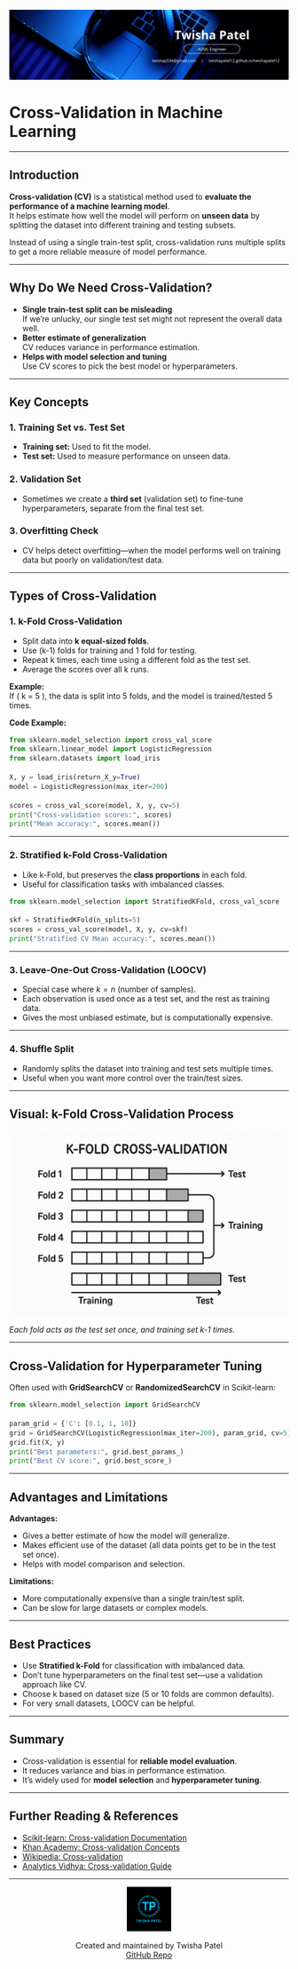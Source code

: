 ![Banner](https://github.com/twishapatel12/AI-ML-Journal/blob/main/assets/aiml-banner.png)

# Cross-Validation in Machine Learning

---

## Introduction

**Cross-validation (CV)** is a statistical method used to **evaluate the performance of a machine learning model**.  
It helps estimate how well the model will perform on **unseen data** by splitting the dataset into different training and testing subsets.

Instead of using a single train-test split, cross-validation runs multiple splits to get a more reliable measure of model performance.

---

## Why Do We Need Cross-Validation?

- **Single train-test split can be misleading**  
  If we’re unlucky, our single test set might not represent the overall data well.
- **Better estimate of generalization**  
  CV reduces variance in performance estimation.
- **Helps with model selection and tuning**  
  Use CV scores to pick the best model or hyperparameters.

---

## Key Concepts

### 1. Training Set vs. Test Set
- **Training set:** Used to fit the model.
- **Test set:** Used to measure performance on unseen data.

### 2. Validation Set
- Sometimes we create a **third set** (validation set) to fine-tune hyperparameters, separate from the final test set.

### 3. Overfitting Check
- CV helps detect overfitting—when the model performs well on training data but poorly on validation/test data.

---

## Types of Cross-Validation

### 1. k-Fold Cross-Validation

- Split data into **k equal-sized folds**.
- Use \(k-1\) folds for training and 1 fold for testing.
- Repeat k times, each time using a different fold as the test set.
- Average the scores over all k runs.

**Example:**  
If \( k = 5 \), the data is split into 5 folds, and the model is trained/tested 5 times.

**Code Example:**

```python
from sklearn.model_selection import cross_val_score
from sklearn.linear_model import LogisticRegression
from sklearn.datasets import load_iris

X, y = load_iris(return_X_y=True)
model = LogisticRegression(max_iter=200)

scores = cross_val_score(model, X, y, cv=5)
print("Cross-validation scores:", scores)
print("Mean accuracy:", scores.mean())
````

---

### 2. Stratified k-Fold Cross-Validation

* Like k-Fold, but preserves the **class proportions** in each fold.
* Useful for classification tasks with imbalanced classes.

```python
from sklearn.model_selection import StratifiedKFold, cross_val_score

skf = StratifiedKFold(n_splits=5)
scores = cross_val_score(model, X, y, cv=skf)
print("Stratified CV Mean accuracy:", scores.mean())
```

---

### 3. Leave-One-Out Cross-Validation (LOOCV)

* Special case where $k = n$ (number of samples).
* Each observation is used once as a test set, and the rest as training data.
* Gives the most unbiased estimate, but is computationally expensive.

---

### 4. Shuffle Split

* Randomly splits the dataset into training and test sets multiple times.
* Useful when you want more control over the train/test sizes.

---

## Visual: k-Fold Cross-Validation Process

<p align="center">
  <img src="https://github.com/twishapatel12/AI-ML-Journal/blob/main/assets/kfold-cross-validation.png" alt="k-Fold Cross-Validation Diagram" width="500"/>
</p>

*Each fold acts as the test set once, and training set k-1 times.*

---

## Cross-Validation for Hyperparameter Tuning

Often used with **GridSearchCV** or **RandomizedSearchCV** in Scikit-learn:

```python
from sklearn.model_selection import GridSearchCV

param_grid = {'C': [0.1, 1, 10]}
grid = GridSearchCV(LogisticRegression(max_iter=200), param_grid, cv=5)
grid.fit(X, y)
print("Best parameters:", grid.best_params_)
print("Best CV score:", grid.best_score_)
```

---

## Advantages and Limitations

**Advantages:**

* Gives a better estimate of how the model will generalize.
* Makes efficient use of the dataset (all data points get to be in the test set once).
* Helps with model comparison and selection.

**Limitations:**

* More computationally expensive than a single train/test split.
* Can be slow for large datasets or complex models.

---

## Best Practices

* Use **Stratified k-Fold** for classification with imbalanced data.
* Don’t tune hyperparameters on the final test set—use a validation approach like CV.
* Choose k based on dataset size (5 or 10 folds are common defaults).
* For very small datasets, LOOCV can be helpful.

---

## Summary

* Cross-validation is essential for **reliable model evaluation**.
* It reduces variance and bias in performance estimation.
* It’s widely used for **model selection** and **hyperparameter tuning**.

---

## Further Reading & References

* [Scikit-learn: Cross-validation Documentation](https://scikit-learn.org/stable/modules/cross_validation.html)
* [Khan Academy: Cross-validation Concepts](https://www.khanacademy.org/math/statistics-probability)
* [Wikipedia: Cross-validation](https://en.wikipedia.org/wiki/Cross-validation_%28statistics%29)
* [Analytics Vidhya: Cross-validation Guide](https://www.analyticsvidhya.com/blog/2021/11/cross-validation-in-machine-learning/)

---

<p align="center">
  <img src="https://github.com/twishapatel12/AI-ML-Journal/blob/main/assets/twisha-patel-logo.png" alt="Twisha Patel Logo" width="80"/>
</p>
<p align="center">
  Created and maintained by Twisha Patel  
  <br>
  <a href="https://github.com/twishapatel12/AI-ML-Journal">GitHub Repo</a>
</p>